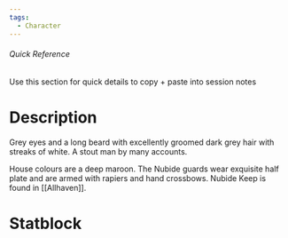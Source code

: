 ```yaml
---
tags:
  - Character
---
```

###### Quick Reference
Use this section for quick details to copy + paste into session notes
# Description
Grey eyes and a long beard with excellently groomed dark grey hair with streaks of white. A stout man by many accounts.

House colours are a deep maroon. The Nubide guards wear exquisite half plate and are armed with rapiers and hand crossbows. Nubide Keep is found in [[Allhaven]].
# Statblock
